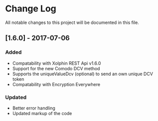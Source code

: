 # Change Log
All notable changes to this project will be documented in this file.

## [1.6.0] - 2017-07-06
### Added
- Compatability with Xolphin REST Api v1.6.0
- Support for the new Comodo DCV method
- Supports the uniqueValueDcv (optional) to send an own unique DCV token
- Compatability with Encryption Everywhere

### Updated
- Better error handling
- Updated markup of the code
